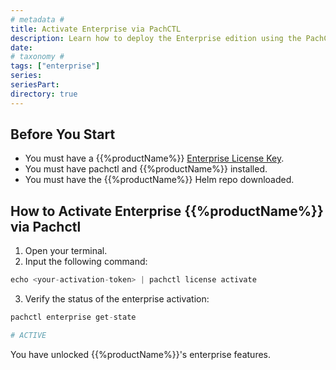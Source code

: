 ```yaml
---
# metadata # 
title: Activate Enterprise via PachCTL
description: Learn how to deploy the Enterprise edition using the PachCTL CLI for an existing cluster.
date: 
# taxonomy #
tags: ["enterprise"]
series:
seriesPart:
directory: true 
---
```


## Before You Start 

- You must have a {{%productName%}} [Enterprise License Key](https://www.pachyderm.com/trial/).
- You must have pachctl and {{%productName%}} installed. 
- You must have the {{%productName%}} Helm repo downloaded.

## How to Activate Enterprise {{%productName%}} via Pachctl 

1. Open your terminal.
2. Input the following command:

```s
echo <your-activation-token> | pachctl license activate
```

3. Verify the status of the enterprise activation:

```s
pachctl enterprise get-state

# ACTIVE
```

You have unlocked {{%productName%}}'s enterprise features.
